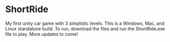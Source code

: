 # ShortRide
My first unity car game with 3 simplistic levels.
This is a Windows, Mac, and Linux standalone build.
To run, download the files and run the ShortRide.exe file to play.
More updates to come!
